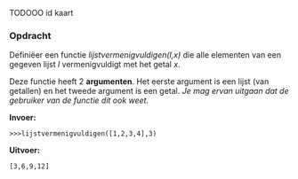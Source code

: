 TODOOO id kaart

### Opdracht
Definiëer een functie *lijstvermenigvuldigen(l,x)* die alle elementen van een gegeven lijst *l* vermenigvuldigt met het getal *x*.

Deze functie heeft 2 **argumenten**. Het eerste argument is een lijst (van getallen) en het tweede argument is een getal.
*Je mag ervan uitgaan dat de gebruiker van de functie dit ook weet.*

**Invoer:**

    >>>lijstvermenigvuldigen([1,2,3,4],3)


**Uitvoer:**

    [3,6,9,12]


